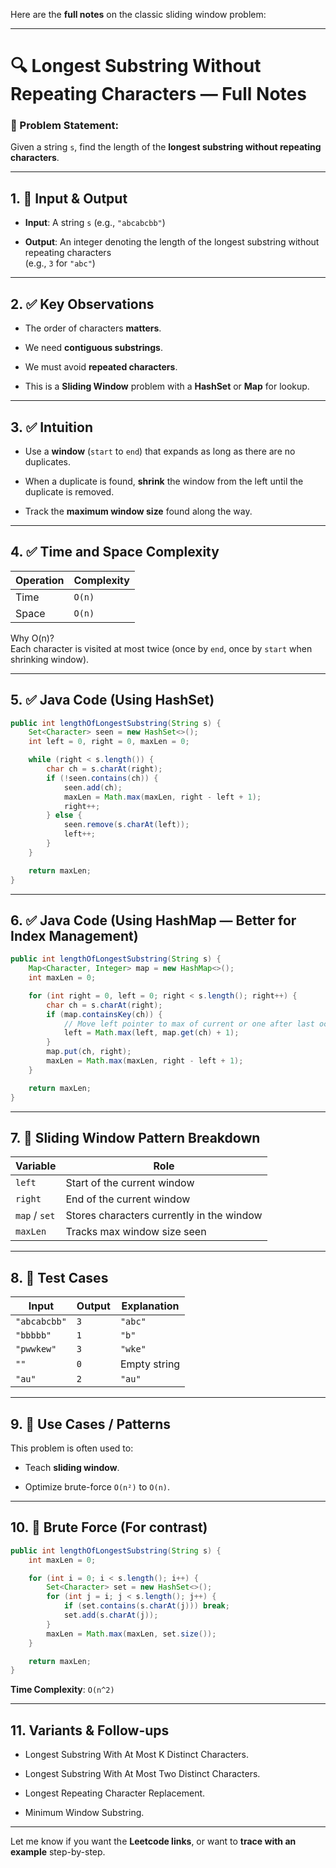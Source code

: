 Here are the **full notes** on the classic sliding window problem:

---

# 🔍 Longest Substring Without Repeating Characters — Full Notes

### 🔹 Problem Statement:

Given a string `s`, find the length of the **longest substring without repeating characters**.

---

## 1. 🔧 Input & Output

- **Input**: A string `s` (e.g., `"abcabcbb"`)
    
- **Output**: An integer denoting the length of the longest substring without repeating characters  
    (e.g., `3` for `"abc"`)
    

---

## 2. ✅ Key Observations

- The order of characters **matters**.
    
- We need **contiguous substrings**.
    
- We must avoid **repeated characters**.
    
- This is a **Sliding Window** problem with a **HashSet** or **Map** for lookup.
    

---

## 3. ✅ Intuition

- Use a **window** (`start` to `end`) that expands as long as there are no duplicates.
    
- When a duplicate is found, **shrink** the window from the left until the duplicate is removed.
    
- Track the **maximum window size** found along the way.
    

---

## 4. ✅ Time and Space Complexity

|Operation|Complexity|
|---|---|
|Time|`O(n)`|
|Space|`O(n)`|

Why O(n)?  
Each character is visited at most twice (once by `end`, once by `start` when shrinking window).

---

## 5. ✅ Java Code (Using HashSet)

```java
public int lengthOfLongestSubstring(String s) {
    Set<Character> seen = new HashSet<>();
    int left = 0, right = 0, maxLen = 0;

    while (right < s.length()) {
        char ch = s.charAt(right);
        if (!seen.contains(ch)) {
            seen.add(ch);
            maxLen = Math.max(maxLen, right - left + 1);
            right++;
        } else {
            seen.remove(s.charAt(left));
            left++;
        }
    }

    return maxLen;
}
```

---

## 6. ✅ Java Code (Using HashMap — Better for Index Management)

```java
public int lengthOfLongestSubstring(String s) {
    Map<Character, Integer> map = new HashMap<>();
    int maxLen = 0;

    for (int right = 0, left = 0; right < s.length(); right++) {
        char ch = s.charAt(right);
        if (map.containsKey(ch)) {
            // Move left pointer to max of current or one after last occurrence
            left = Math.max(left, map.get(ch) + 1);
        }
        map.put(ch, right);
        maxLen = Math.max(maxLen, right - left + 1);
    }

    return maxLen;
}
```

---

## 7. 🧠 Sliding Window Pattern Breakdown

|Variable|Role|
|---|---|
|`left`|Start of the current window|
|`right`|End of the current window|
|`map` / `set`|Stores characters currently in the window|
|`maxLen`|Tracks max window size seen|

---

## 8. 🧪 Test Cases

|Input|Output|Explanation|
|---|---|---|
|`"abcabcbb"`|`3`|`"abc"`|
|`"bbbbb"`|`1`|`"b"`|
|`"pwwkew"`|`3`|`"wke"`|
|`""`|`0`|Empty string|
|`"au"`|`2`|`"au"`|

---

## 9. 🧠 Use Cases / Patterns

This problem is often used to:

- Teach **sliding window**.
    
- Optimize brute-force `O(n²)` to `O(n)`.
    

---

## 10. 🚫 Brute Force (For contrast)

```java
public int lengthOfLongestSubstring(String s) {
    int maxLen = 0;

    for (int i = 0; i < s.length(); i++) {
        Set<Character> set = new HashSet<>();
        for (int j = i; j < s.length(); j++) {
            if (set.contains(s.charAt(j))) break;
            set.add(s.charAt(j));
        }
        maxLen = Math.max(maxLen, set.size());
    }

    return maxLen;
}
```

**Time Complexity**: `O(n^2)`

---

## 11. Variants & Follow-ups

- Longest Substring With At Most K Distinct Characters.
    
- Longest Substring With At Most Two Distinct Characters.
    
- Longest Repeating Character Replacement.
    
- Minimum Window Substring.
    

---

Let me know if you want the **Leetcode links**, or want to **trace with an example** step-by-step.